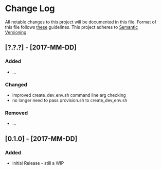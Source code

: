 # Change Log

All notable changes to this project will be documented in this file.
Format of this file follows [these](http://keepachangelog.com/) guidelines.
This project adheres to [Semantic Versioning](http://semver.org/).

## [?.?.?] - [2017-MM-DD]

### Added

- ...

### Changed

- improved create_dev_env.sh command line arg checking
- no longer need to pass provision.sh to create_dev_env.sh

### Removed

- ...

## [0.1.0] - [2017-MM-DD]

### Added

- Initial Release - still a WIP
